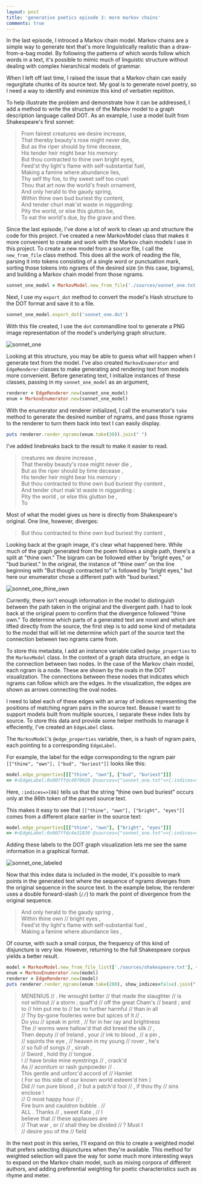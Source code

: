 ```yaml
---
layout: post
title: 'generative poetics episode 3: more markov chains'
comments: true
---
```


In the last episode, I introced a Markov chain model. Markov chains are a
simple way to generate text that's more linguistically realistic than a
draw-from-a-bag model. By following the patterns of which words follow which
words in a text, it's possible to mimic much of linguistic structure without
dealing with complex hierarchical models of grammar.

When I left off last time, I raised the issue that a Markov chain can easily
regurgitate chunks of its source text. My goal is to generate novel poetry, so
I need a way to identify and minimize this kind of verbatim repititon.

To help illustrate the problem and demonstrate how it can be addressed, I add a
method to write the structure of the Markov model to a graph description
language called DOT. As an example, I use a model built from Shakespeare's
first sonnet:

>  From fairest creatures we desire increase,  
>  That thereby beauty's rose might never die,  
>  But as the riper should by time decease,  
>  His tender heir might bear his memory:  
>  But thou contracted to thine own bright eyes,  
>  Feed'st thy light's flame with self-substantial fuel,  
>  Making a famine where abundance lies,  
>  Thy self thy foe, to thy sweet self too cruel:  
>  Thou that art now the world's fresh ornament,  
>  And only herald to the gaudy spring,  
>  Within thine own bud buriest thy content,  
>  And tender churl mak'st waste in niggarding:  
>    Pity the world, or else this glutton be,  
>    To eat the world's due, by the grave and thee.  

Since the last episode, I've done a lot of work to clean up and structure the
code for this project. I've created a new MarkovModel class that makes it more
convenient to create and work with the Markov chain models I use in this
project. To create a new model from a source file, I call the `new_from_file`
class method. This does all the work of reading the file, parsing it into
tokens consisting of a single word or punctuation mark, sorting those tokens
into ngrams of the desired size (in this case, bigrams), and building a Markov
chain model from those ngrams.

```ruby
sonnet_one_model = MarkovModel.new_from_file('./sources/sonnet_one.txt')
```

Next, I use my `export_dot` method to convert the model's Hash structure to the
DOT format and save it to a file.

```ruby
sonnet_one_model.export_dot('sonnet_one.dot')
```

With this file created, I use the `dot` commandline tool to generate a PNG
image representation of the model's underlying graph structure.

![sonnet_one](/assets/sonnet_one.png)

Looking at this structure, you may be able to guess what will happen when I
generate text from the model. I've also created `MarkovEnumerator` and
`EdgeRenderer` classes to make generating and rendering text from models more
convenient. Before generating text, I initialize instances of these classes,
passing in my `sonnet_one_model` as an argument,

```ruby
renderer = EdgeRenderer.new(sonnet_one_model)
enum = MarkovEnumerator.new(sonnet_one_model)
```

With the enumerator and renderer initialized, I call the enumerator's `take`
method to generate the desired number of ngrams, and pass those ngrams to the
renderer to turn them back into text I can easily display.

```ruby
puts renderer.render_ngrams(enum.take(30)).join(" ")
```

I've added linebreaks back to the result to make it easier to read.

> creatures we desire increase ,  
> That thereby beauty's rose might never die ,  
> But as the riper should by time decease ,  
> His tender heir might bear his memory :  
> But thou contracted to thine own bud buriest thy content ,  
> And tender churl mak'st waste in niggarding :  
> Pity the world , or else this glutton be ,  
> To  

Most of what the model gives us here is directly from Shakespeare's original.
One line, however, diverges:

> But thou contracted to thine own bud buriest thy content ,

Looking back at the graph image, it's clear what happened here. While much of
the graph generated from the poem follows a single path, there's a split at
"thine own." The bigram can be followed either by "bright eyes," or "bud
buriest." In the original, the instance of "thine own" on the line beginning
with "But though contracted to" is followed by "bright eyes," but here our
enumerator chose a different path with "bud buriest."

![sonnet_one_thine_own](/assets/sonnet_one_thine_own.png)

Currently, there isn't enough information in the model to distinguish between
the path taken in the original and the divergent path. I had to look back at
the original poem to confirm that the divergence followed "thine own." To
determine which parts of a generated text are novel and which are lifted
directly from the source, the first step is to add some kind of metadata to
the model that will let me determine which part of the source text the
connection between two ngrams came from.

To store this metadata, I add an instance variable called `@edge_properties` 
to the `MarkovModel` class. In the context of a graph data structure, an edge
is the connection between two nodes. In the case of the Markov chain model,
each ngram is a node. These are shown by the ovals in the DOT visualization.
The connections between these nodes that indicates which ngrams can follow
which are the edges. In the visualization, the edges are shown as arrows
connecting the oval nodes.

I need to label each of these edges with an array of indices representing the
positions of matching ngram pairs in the source text. Beause I want to
support models built from multiple sources, I separate these index lists by
source. To store this data and provide some helper methods to manage it
effeciently, I've created an `EdgeLabel` class.

The `MarkovModel`'s `@edge_properties` variable, then, is a hash of ngram
pairs, each pointing to a corresponding `EdgeLabel`.

For example, the label for the edge corresponding to the ngram pair
`[["thine", "own"], ["bud", "buriest"]]` looks like this:

```ruby
model.edge_properties[[["thine", "own"], ["bud", "buriest"]]]
=> #<EdgeLabel:0x007ffdc4070020 @sources={"sonnet_one.txt"=>{:indices=>[86], :weight=>1.0}}>
```

Here, `:indices=>[86]` tells us that the string "thine own bud buriest" occurs
only at the 86th token of the parsed source text.

This makes it easy to see that `[["thine", "own"], ["bright", "eyes"]]` comes
from a different place earlier in the source text:

```ruby
model.edge_properties[[["thine", "own"], ["bright", "eyes"]]]
=> #<EdgeLabel:0x007ffdc4e31830 @sources={"sonnet_one.txt"=>{:indices=>[36], :weight=>1.0}}>
```

Adding these labels to the DOT graph visualization lets me see the same
information in a graphical format.

![sonnet_one_labeled](/assets/sonnet_one_labeled.png)

Now that this index data is included in the model, it's possible to mark points
in the generated text where the sequence of ngrams diverges from the original
sequence in the source text. In the example below, the renderer uses a double
forward-slash (`//`) to mark the point of divergence from the original
sequence.

> And only herald to the gaudy spring ,  
> Within thine own // bright eyes ,  
> Feed'st thy light's flame with self-substantial fuel ,  
> Making a famine where abundance lies ,  

Of course, with such a small corpus, the frequency of this kind of disjuncture
is very low. However, returning to the full Shakespeare corpus yields a better
result.

```ruby
model = MarkovModel.new_from_file_list(['./sources/shakespeare.txt'], {tokenizer: lambda{ |string| string.scan(/[\n\w'-]+|[[:punct:]]+/) }})
enum = MarkovEnumerator.new(model)
renderer = EdgeRenderer.new(model)
puts renderer.render_ngrams(enum.take(200), show_indices=false).join(" ")
``` 

> MENENIUS // . He wrought better // that made the slaughter // is  
> not without // a storm ; quaff'd // off the great Cham's // beard ; and to // him put me to // be no further harmful // than in all  
> // Thy by-gone fooleries were but spices of it // .  
> Do you // speak in print , // for in her ray and brightness  
> The // worms were hallow'd that did breed the silk // ,  
> Then deputy // of Ireland , your // ink to blood , // a pin ,  
> // squints the eye , // heaven in my young // rover , he's  
> // so full of songs // , sirrah ,  
> // Sword , hold thy // tongue .  
> I // have broke mine eyestrings // , crack'd  
> As // aconitum or rash gunpowder // .  
> This gentle and unforc'd accord of // Hamlet  
> ( For so this side of our known world esteem'd him )  
> Did // run pure blood , // but a patch'd fool // , if thou thy // sins enclose !  
> // O most happy hour // ;  
> Fire burn and cauldron bubble . //  
> ALL . Thanks // , sweet Kate , // I  
> believe that // these applauses are  
> // That war , or // shall they be divided // ? Must I  
> // desire you of the // field  

In the next post in this series, I'll expand on this to create a weighted
model that prefers selecting disjunctures when they're available. This method
for weighted selection will pave the way for some much more interesting ways
to expand on the Markov chain model, such as mixing corpora of different
authors, and adding preferential weighting for poetic characteristics such
as rhyme and meter.
